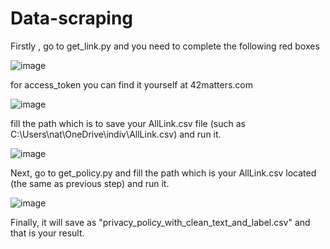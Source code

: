 # Data-scraping


Firstly , go to get_link.py and you need to complete the following red boxes 


![image](https://user-images.githubusercontent.com/77728605/148635090-fc1cd941-1921-43be-8cf9-7159428f98ca.png)

for access_token you can find it yourself at 42matters.com

![image](https://user-images.githubusercontent.com/77728605/148635229-f2018d7c-70f9-4d69-945a-6b4ab1728df7.png)

fill the path which is to save your AllLink.csv file (such as C:\Users\nat\OneDrive\indiv\AllLink.csv) and run it.

![image](https://user-images.githubusercontent.com/77728605/148635259-617bd093-6b91-4760-9266-6c95d0d6b6ac.png)




Next, go to get_policy.py and fill the path which is your AllLink.csv located (the same as previous step) and run it.

![image](https://user-images.githubusercontent.com/77728605/148635466-c48e61ba-e329-456c-a385-2870ee118f33.png)

Finally, it will save as "privacy_policy_with_clean_text_and_label.csv" and that is your result.
